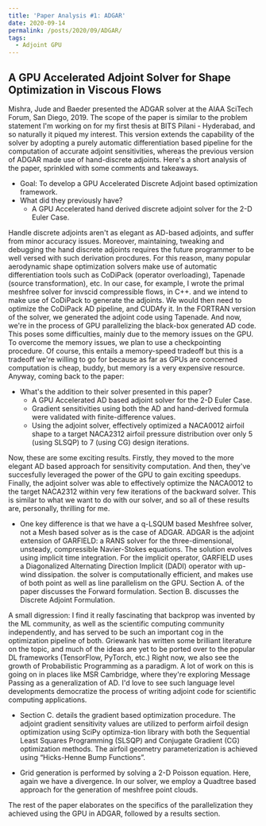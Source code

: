 ```yaml
---
title: 'Paper Analysis #1: ADGAR'
date: 2020-09-14
permalink: /posts/2020/09/ADGAR/
tags:
  - Adjoint GPU
---
```


## A GPU Accelerated Adjoint Solver for Shape Optimization in Viscous Flows

Mishra, Jude and Baeder presented the ADGAR solver at the AIAA SciTech Forum, San Diego, 2019. The scope of the paper is similar to the problem statement I'm working on for my first thesis at BITS Pilani - Hyderabad, and so naturally it piqued my interest. This version extends the capability of the solver by adopting a purely automatic differentiation based pipeline for the computation of accurate adjoint sensitivities, whereas the previous version of ADGAR made use of hand-discrete adjoints. Here's a short analysis of the paper, sprinkled with some comments and takeaways.

- Goal: To develop a GPU Accelerated Discrete Adjoint based optimization framework.
- What did they previously have? 
    - A GPU Accelerated hand derived discrete adjoint solver for the 2-D Euler Case.

Handle discrete adjoints aren't as elegant as AD-based adjoints, and suffer from minor accuracy issues. Moreover, maintaining, tweaking and debugging the hand discrete adjoints requires the future programmer to be well versed with such derivation procdures. For this reason, many popular aerodynamic shape optimization solvers make use of automatic differentiation tools such as CoDiPack (operator overloading), Tapenade (source transformation), etc. In our case, for example, I wrote the primal meshfree solver for invscid compressible flows, in C++. and we intend to make use of CoDiPack to generate the adjoints. We would then need to optimize the CoDiPack AD pipeline, and CUDAfy it. In the FORTRAN version of the solver, we generated the adjoint code using Tapenade. And now, we're in the process of GPU parallelizing the black-box generated AD code. This poses some difficulties, mainly due to the memory issues on the GPU. To overcome the memory issues, we plan to use a checkpointing procedure. Of course, this entails a memory-speed tradeoff but this is a tradeoff we're willing to go for because as far as GPUs are concerned computation is cheap, buddy, but memory is a very expensive resource. Anyway, coming back to the paper:

- What's the addition to their solver presented in this paper?
    - A GPU Accelerated AD based adjoint solver for the 2-D Euler Case.
    - Gradient sensitivities using both the AD and hand-derived formula were validated with finite-difference values.
    - Using the adjoint solver, effectively optimized a NACA0012 airfoil shape to a target NACA2312 airfoil pressure distribution over only 5 (using SLSQP) to 7 (using CG) design iterations.

Now, these are some exciting results. Firstly, they moved to the more elegant AD based approach for sensitivity computation. And then, they've succesfully leveraged the power of the GPU to gain exciting speedups. Finally, the adjoint solver was able to effectively optimize the NACA0012 to the target NACA2312 within very few iterations of the backward solver. This is similar to what we want to do with our solver, and so all of these results are, personally, thrilling for me.

- One key difference is that we have a q-LSQUM based Meshfree solver, not a Mesh based solver as is the case of ADGAR. ADGAR is the adjoint extension of GARFIELD: a RANS solver for the three-dimensional, unsteady, compressible Navier-Stokes equations.  The solution evolves using implicit time integration. For the implicit operator, GARFIELD uses a Diagonalized Alternating Direction Implicit (DADI) operator with up-wind dissipation. the solver is computationally efficient, and makes use of both point as well as line parallelism on the GPU. Section A. of the paper discusses the Forward formulation. Section B. discusses the Discrete Adjoint Formulation.

A small digression: I find it really fascinating that backprop was invented by the ML community, as well as the scientific computing community independently, and has served to be such an important cog in the optimization pipeline of both. Griewank has written some brilliant literature on the topic, and much of the ideas are yet to be ported over to the popular DL frameworks (TensorFlow, PyTorch, etc.) Right now, we also see the growth of Probabilistic Programming as a paradigm. A lot of work on this is going on in places like MSR Cambridge, where they're exploring Message Passing as a generalization of AD. I'd love to see such language level developments democratize the process of writing adjoint code for scientific computing applications.

- Section C. details the gradient based optimization procedure. The adjoint gradient sensitivity values are utilized to perform airfoil design optimization using SciPy optimiza-tion library with both the Sequential Least Squares Programming (SLSQP) and Conjugate Gradient (CG) optimization methods. The airfoil geometry parameterization is achieved using “Hicks-Henne Bump Functions”.

- Grid generation is performed by solving a 2-D Poisson equation. Here, again we have a divergence. In our solver, we employ a Quadtree based approach for the generation of meshfree point clouds.

The rest of the paper elaborates on the specifics of the parallelization they achieved using the GPU in ADGAR, followed by a results section.

